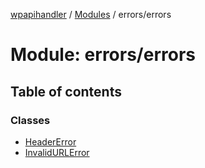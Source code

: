 [wpapihandler](../README.md) / [Modules](../modules.md) / errors/errors

# Module: errors/errors

## Table of contents

### Classes

- [HeaderError](../classes/errors_errors.HeaderError.md)
- [InvalidURLError](../classes/errors_errors.InvalidURLError.md)
